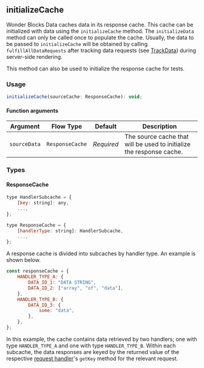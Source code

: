 ## initializeCache

Wonder Blocks Data caches data in its response cache. This cache can be
initialized with data using the `initializeCache` method. The `initializeData`
method can only be called once to populate the cache. Usually, the data to be
passed to `initializeCache` will be obtained by calling `fulfillAllDataRequests`
after tracking data requests (see [TrackData](#trackdata)) during server-side
rendering.

This method can also be used to initialize the response cache for tests.

### Usage

```js static
initializeCache(sourceCache: ResponseCache): void;
```

#### Function arguments

| Argument | Flow&nbsp;Type | Default | Description |
| --- | --- | --- | --- |
| `sourceData` | `ResponseCache` | _Required_ | The source cache that will be used to initialize the response cache. |

### Types

#### ResponseCache

```js static
type HandlerSubcache = {
    [key: string]: any,
    ...,
};

type ResponseCache = {
    [handlerType: string]: HandlerSubcache,
    ...,
};
```

A response cache is divided into subcaches by handler type. An example is
shown below.

```js static
const responseCache = {
    HANDLER_TYPE_A: {
        DATA_ID_1: "DATA STRING",
        DATA_ID_2: ["array", "of", "data"],
    },
    HANDLER_TYPE_B: {
        DATA_ID_3: {
            some: "data",
        },
    },
};
```

In this example, the cache contains data retrieved by two handlers; one with
type `HANDLER_TYPE_A` and one with type `HANDLER_TYPE_B`. Within each subcache,
the data responses are keyed by the returned value of the respective [request
handler](#requesthandler)'s `getKey` method for the relevant request.

